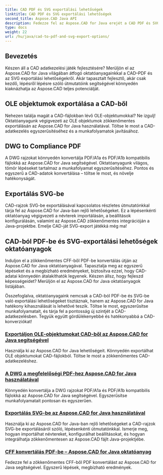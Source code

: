 ```yaml
---
title: CAD PDF és SVG exportálási lehetőségek
linktitle: CAD PDF és SVG exportálási lehetőségek
second_title: Aspose.CAD Java API
description: Fedezze fel az Aspose.CAD for Java erejét a CAD PDF és SVG exportálási lehetőségekről szóló oktatóanyagaink segítségével. Könnyedén, pontosan és egyszerűen kezelheti a CAD-adatokat.
type: docs
weight: 22
url: /hu/java/cad-to-pdf-and-svg-export-options/
---
```



## Bevezetés

Készen áll a CAD adatkezelési játék fejlesztésére? Merüljön el az Aspose.CAD for Java világában átfogó oktatóanyagainkkal a CAD–PDF és az SVG exportálási lehetőségekről. Akár tapasztalt fejlesztő, akár csak kezdő, lépésről lépésre szóló útmutatóink segítségével könnyedén kiaknázhatja az Aspose.CAD teljes potenciálját.

## OLE objektumok exportálása a CAD-ből

Nehezen találja magát a CAD-fájlokban lévő OLE-objektumokkal? Ne izgulj! Oktatóanyagunk végigvezeti az OLE objektumok zökkenőmentes exportálásán az Aspose.CAD for Java használatával. Töltse le most a CAD-adatkezelés egyszerűsítéséhez és a munkafolyamatok javításához.

## DWG to Compliance PDF

A DWG rajzokat könnyedén konvertálja PDF/A1a és PDF/A1b kompatibilis fájlokká az Aspose.CAD for Java segítségével. Oktatóanyagunk világos, tömör lépéseket tartalmaz a munkafolyamat egyszerűsítéséhez. Pontos és egyszerű a CAD-adatok konvertálása – töltse le most, és növelje hatékonyságát.

## Exportálás SVG-be

CAD-rajzok SVG-be exportálásával kapcsolatos részletes útmutatónkkal tárja fel az Aspose.CAD for Java-ban rejlő lehetőségeket. Ez a lépésenkénti oktatóanyag végigvezeti a névterek importálásán, a beállítások konfigurálásán, valamint az Aspose.CAD zökkenőmentes integrációján a Java-projektbe. Emelje CAD-ját SVG-export játékká még ma!

## CAD-ból PDF-be és SVG-exportálási lehetőségek oktatóanyagok
Induljon el a zökkenőmentes CFF-ből PDF-be konvertálás útján az Aspose.CAD for Java oktatóanyagával. Tapasztalja meg az egyszerű lépéseket és a megbízható eredményeket, biztosítva ezzel, hogy CAD-adatai könnyedén átalakíthatók legyenek. Készen állsz, hogy fejleszd képességeidet? Merüljön el az Aspose.CAD for Java oktatóanyagok listájában.

Összefoglalva, oktatóanyagaink nemcsak a CAD-ból PDF-be és SVG-be való exportálási lehetőségeket tisztáznak, hanem az Aspose.CAD for Java hatékony kihasználását is lehetővé teszik. Töltse le most, egyszerűsítse munkafolyamatait, és tárja fel a pontosság új szintjét a CAD-adatkezelésben. Tegyük együtt gördülékenyebbé és hatékonyabbá a CAD-konverziókat!

### [Exportáljon OLE-objektumokat CAD-ből az Aspose.CAD for Java segítségével](./export-ole-objects-from-cad/)
Használja ki az Aspose.CAD for Java lehetőségeit. Könnyedén exportálhat OLE objektumokat CAD-fájlokból. Töltse le most a zökkenőmentes CAD-adatkezeléshez.
### [A DWG a megfelelőségi PDF-hez Aspose.CAD for Java használatával](./dwg-to-compliance-pdf/)
Könnyedén konvertálja a DWG rajzokat PDF/A1a és PDF/A1b kompatibilis fájlokká az Aspose.CAD for Java segítségével. Egyszerűsítse munkafolyamatait pontosan és egyszerűen.
### [Exportálás SVG-be az Aspose.CAD for Java használatával](./export-to-svg/)
Használja ki az Aspose.CAD for Java-ban rejlő lehetőségeket a CAD-rajzok SVG-be exportálásáról szóló, lépésenkénti útmutatónkkal. Ismerje meg, hogyan importálhat névtereket, konfigurálhat beállításokat, és hogyan integrálhatja zökkenőmentesen az Aspose.CAD fájlt Java-projektjébe.
### [CFF konvertálás PDF-be – Aspose.CAD for Java oktatóanyag](./cff-to-pdf-conversion/)
Fedezze fel a zökkenőmentes CFF-ből PDF konvertálást az Aspose.CAD for Java segítségével. Egyszerű lépések, megbízható eredmények.